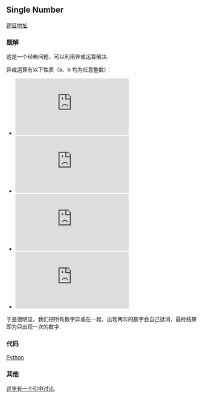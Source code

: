 ## Single Number

[题目地址](https://oj.leetcode.com/problems/single-number/)

### 题解

这是一个经典问题，可以利用异或运算解决.

异或运算有以下性质（a、b 均为任意整数）：

- ![formula](http://latex.codecogs.com/gif.latex?a%5coplus%200=a)
- ![formula](http://latex.codecogs.com/gif.latex?a%5Coplus%20a=0)
- ![formula](http://latex.codecogs.com/gif.latex?a%5Coplus%20b=b%5Coplus%20a)
- ![formula](http://latex.codecogs.com/gif.latex?(a%5Coplus%20b)%5Coplus%20c=a%5Coplus%20(b%5Coplus%20c))

于是很明显，我们把所有数字异或在一起，出现两次的数字会自己抵消，最终结果即为只出现一次的数字.

### 代码

[Python](./sol.py)

### 其他

[这里有一个引申讨论](http://www.zhihu.com/question/25504454).
